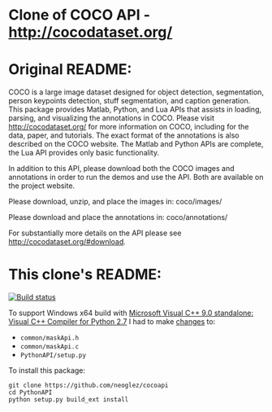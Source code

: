 Clone of COCO API - http://cocodataset.org/
===========================================

# Original README:

COCO is a large image dataset designed for object detection, segmentation, person keypoints detection, stuff segmentation, and caption generation. This package provides Matlab, Python, and Lua APIs that assists in loading, parsing, and visualizing the annotations in COCO. Please visit http://cocodataset.org/ for more information on COCO, including for the data, paper, and tutorials. The exact format of the annotations is also described on the COCO website. The Matlab and Python APIs are complete, the Lua API provides only basic functionality.

In addition to this API, please download both the COCO images and annotations in order to run the demos and use the API. Both are available on the project website.

Please download, unzip, and place the images in: coco/images/

Please download and place the annotations in: coco/annotations/

For substantially more details on the API please see http://cocodataset.org/#download.

# This clone's README:
[![Build status](https://ci.appveyor.com/api/projects/status/r45q0m8taig5igb7/branch/master?svg=true)](https://ci.appveyor.com/project/neoglez/cocoapi/branch/master)

To support Windows x64 build with [Microsoft Visual C++ 9.0 standalone: Visual C++ Compiler for Python 2.7](https://www.microsoft.com/en-us/download/details.aspx?id=44266) I had to make [changes](https://github.com/neoglez/cocoapi/commit/582765b6ea8f9eada10148ae4e11f4b815360eeb) to:

- `common/maskApi.h`
- `common/maskApi.c`
- `PythonAPI/setup.py`

To install this package:

```
git clone https://github.com/neoglez/cocoapi
cd PythonAPI
python setup.py build_ext install
```
